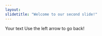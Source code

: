 ```yaml
---
layout: 
slidetitle: "Welcome to our second slide!"
---
```

Your text
Use the left arrow to go back!

